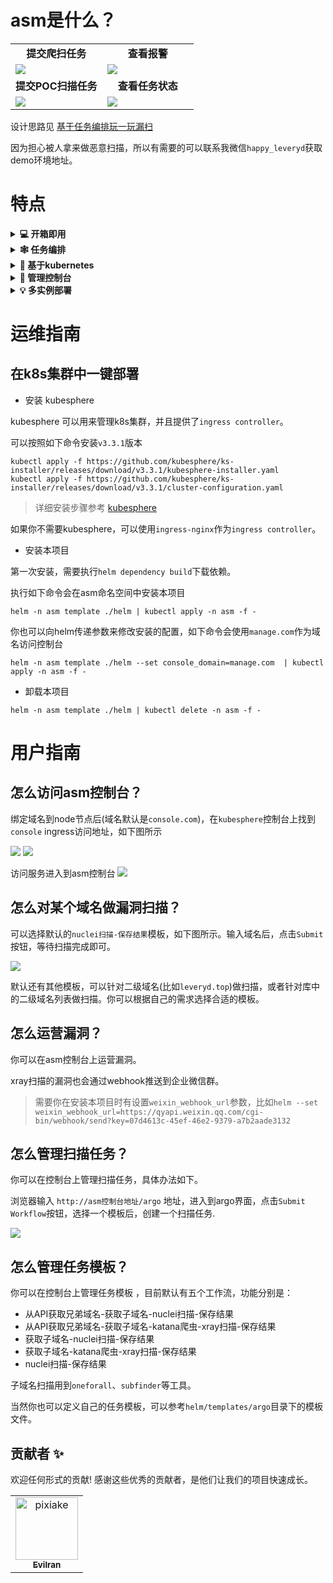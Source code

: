 # asm是什么？

<table>
  <tr>
      <td width="50%" align="center"><b>提交爬扫任务</b></td>
      <td width="50%" align="center"><b>查看报警</b></td>
  </tr>
  <tr>
     <td><img src="https://user-images.githubusercontent.com/1846319/209668967-d2eff688-80b5-4657-9429-51b2c1d06ba8.png"/></td>
     <td><img src="https://user-images.githubusercontent.com/1846319/209669120-0e7ef61b-7c64-47de-8536-3d00cef2c164.png"/></td>
  </tr>
  <tr>
      <td width="50%" align="center"><b>提交POC扫描任务</b></td>
      <td width="50%" align="center"><b>查看任务状态</b></td>
  </tr>
  <tr>
     <td><img  src="https://user-images.githubusercontent.com/1846319/209672294-5e74ab2a-3679-447a-96dc-e5fe595480e5.png"/></td>
     <td><img  src="https://user-images.githubusercontent.com/1846319/209672007-0c3c46be-6245-406c-8935-e4200574abb4.png"/></td>
  </tr>
</table>


设计思路见 [基于任务编排玩一玩漏扫](https://mp.weixin.qq.com/s/CQshF0KsDCPB6AmtOgOBqw)

因为担心被人拿来做恶意扫描，所以有需要的可以联系我微信`happy_leveryd`获取demo环境地址。

# 特点
<details>
<summary><b>💻  开箱即用 </b></summary>
内置五条工作流，只需要输入资产信息，就可以完成扫描任务
</details>

<details>
<summary><b>🕸 任务编排 </b></summary>
基于argo-workflow提供功能丰富、稳定的任务编排能力
</details>

<details>
<summary><b>🔗  基于kubernetes </b></summary>
任务编排引擎基于kubernetes调度工作容器，因此很容易通过水平扩展提升扫描性能；通过kubesphere可以更好地观测、运维应用
</details>

<details>
<summary><b>🤖 管理控制台 </b></summary>
向用户提供UI界面管理资产、运营漏洞；对于开发者来说，想要在控制台新增一个模板可以很快，常规的crud操作只需要通过配置选项就能完成模块的前后端开发
</details>

<details>
<summary><b>💡 多实例部署 </b></summary>
同一kubernetes集群可以部署多个asm实例，数据互不影响。所以你可以区分正式环境和线上环境，也可以对不同类型的资产分别部署实例（比如国外资产和国内资产）
</details>

# 运维指南
## 在k8s集群中一键部署
* 安装 kubesphere

kubesphere 可以用来管理k8s集群，并且提供了`ingress controller`。

可以按照如下命令安装`v3.3.1`版本
```
kubectl apply -f https://github.com/kubesphere/ks-installer/releases/download/v3.3.1/kubesphere-installer.yaml
kubectl apply -f https://github.com/kubesphere/ks-installer/releases/download/v3.3.1/cluster-configuration.yaml
```

> 详细安装步骤参考 [kubesphere](https://kubesphere.io/docs/quick-start/minimal-kubesphere-on-k8s/)

如果你不需要kubesphere，可以使用`ingress-nginx`作为`ingress controller`。

* 安装本项目

第一次安装，需要执行`helm dependency build`下载依赖。

执行如下命令会在asm命名空间中安装本项目
```
helm -n asm template ./helm | kubectl apply -n asm -f -
```

你也可以向helm传递参数来修改安装的配置，如下命令会使用`manage.com`作为域名访问控制台
```
helm -n asm template ./helm --set console_domain=manage.com  | kubectl apply -n asm -f -
```

* 卸载本项目
```
helm -n asm template ./helm | kubectl delete -n asm -f -
```

# 用户指南
## 怎么访问asm控制台？

绑定域名到node节点后(域名默认是`console.com`)，在`kubesphere`控制台上找到`console` ingress访问地址，如下图所示

![](https://user-images.githubusercontent.com/1846319/209645921-d845c719-4f31-4e88-ae7c-c4326019b90a.png)
![](https://user-images.githubusercontent.com/1846319/209645971-34b5443c-bcd3-46a2-84a8-fa2378cbc9df.png)

访问服务进入到asm控制台
![](https://user-images.githubusercontent.com/1846319/209646013-f7486b38-f79d-4e5a-9b1e-2ff2f2a199aa.png)

## 怎么对某个域名做漏洞扫描？

可以选择默认的`nuclei扫描-保存结果`模板，如下图所示。输入域名后，点击`Submit`按钮，等待扫描完成即可。

![](https://user-images.githubusercontent.com/1846319/209649547-4e262584-ed7c-4503-9510-79b459b065ea.png)

默认还有其他模板，可以针对二级域名(比如`leveryd.top`)做扫描，或者针对库中的二级域名列表做扫描。你可以根据自己的需求选择合适的模板。

## 怎么运营漏洞？
你可以在asm控制台上运营漏洞。

xray扫描的漏洞也会通过webhook推送到企业微信群。

> 需要你在安装本项目时有设置`weixin_webhook_url`参数，比如`helm --set weixin_webhook_url=https://qyapi.weixin.qq.com/cgi-bin/webhook/send?key=07d4613c-45ef-46e2-9379-a7b2aade3132`

## 怎么管理扫描任务？
你可以在控制台上管理扫描任务，具体办法如下。

浏览器输入 `http://asm控制台地址/argo` 地址，进入到argo界面，点击`Submit Workflow`按钮，选择一个模板后，创建一个扫描任务.

![](https://user-images.githubusercontent.com/1846319/209646774-bf267eb3-b842-4560-bf6b-2f169671fc81.png)

## 怎么管理任务模板？
你可以在控制台上管理任务模板 ，目前默认有五个工作流，功能分别是：
* 从API获取兄弟域名-获取子域名-nuclei扫描-保存结果
* 从API获取兄弟域名-获取子域名-katana爬虫-xray扫描-保存结果
* 获取子域名-nuclei扫描-保存结果
* 获取子域名-katana爬虫-xray扫描-保存结果
* nuclei扫描-保存结果

子域名扫描用到`oneforall`、`subfinder`等工具。

当然你也可以定义自己的任务模板，可以参考`helm/templates/argo`目录下的模板文件。

## 贡献者 ✨

欢迎任何形式的贡献! 感谢这些优秀的贡献者，是他们让我们的项目快速成长。

<!-- ALL-CONTRIBUTORS-LIST:START - Do not remove or modify this section -->
<!-- prettier-ignore-start -->
<!-- markdownlint-disable -->
<table>
  <tbody>
    <tr>
      <td align="center"><a href="https://github.com/Evilran"><img src="https://avatars.githubusercontent.com/u/8848173?v=4?s=100" width="100px;" alt="pixiake"/><br /><sub><b>Evilran</b></sub></a><br /></td>
    </tr>

  </tbody>
</table>

<!-- markdownlint-restore -->
<!-- prettier-ignore-end -->

<!-- ALL-CONTRIBUTORS-LIST:END -->
